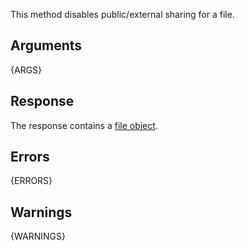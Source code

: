 This method disables public/external sharing for a file.

## Arguments

{ARGS}


## Response

The response contains a [file object](/types/file).


## Errors

{ERRORS}

## Warnings

{WARNINGS}
